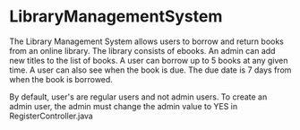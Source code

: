 # LibraryManagementSystem

The Library Management System allows users to borrow and return books from an online library. The library consists of ebooks. An admin can add new titles to the list of books. A user can borrow up to 5 books at any given time. A user can also see when the book is due. The due date is 7 days from when the book is borrowed. 

By default, user's are regular users and not admin users. To create an admin user, the admin must change the admin value to YES in RegisterController.java
